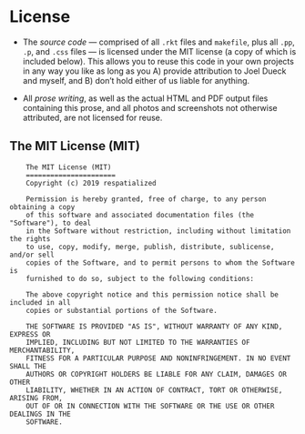 # License

* The *source code* — comprised of all `.rkt` files and `makefile`, plus all `.pp`, `.p`, and `.css` files — is licensed under the MIT license (a copy of which is included below). This allows you to reuse this code in your own projects in any way you like as long as you A) provide attribution to Joel Dueck and myself, and B) don’t hold either of us liable for anything.

* All *prose writing*, as well as the actual HTML and PDF output files containing this prose, and all photos and screenshots not otherwise attributed, are not licensed for reuse.

## The MIT License (MIT)

````
    The MIT License (MIT)
    ======================
    Copyright (c) 2019 respatialized

    Permission is hereby granted, free of charge, to any person obtaining a copy
    of this software and associated documentation files (the "Software"), to deal
    in the Software without restriction, including without limitation the rights
    to use, copy, modify, merge, publish, distribute, sublicense, and/or sell
    copies of the Software, and to permit persons to whom the Software is
    furnished to do so, subject to the following conditions:

    The above copyright notice and this permission notice shall be included in all
    copies or substantial portions of the Software.

    THE SOFTWARE IS PROVIDED "AS IS", WITHOUT WARRANTY OF ANY KIND, EXPRESS OR
    IMPLIED, INCLUDING BUT NOT LIMITED TO THE WARRANTIES OF MERCHANTABILITY,
    FITNESS FOR A PARTICULAR PURPOSE AND NONINFRINGEMENT. IN NO EVENT SHALL THE
    AUTHORS OR COPYRIGHT HOLDERS BE LIABLE FOR ANY CLAIM, DAMAGES OR OTHER
    LIABILITY, WHETHER IN AN ACTION OF CONTRACT, TORT OR OTHERWISE, ARISING FROM,
    OUT OF OR IN CONNECTION WITH THE SOFTWARE OR THE USE OR OTHER DEALINGS IN THE
    SOFTWARE.
````

